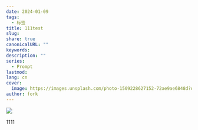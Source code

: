 ```yaml
---
date: 2024-01-09
tags:
  - 标签
title: 111test
slug: 
share: true
canonicalURL: ""
keywords: 
description: ""
series:
  - Prompt
lastmod: 
lang: cn
cover:
  image: https://images.unsplash.com/photo-1509228627152-72ae9ae6848d?q=80&w=1000&auto=format&fit=crop&ixlib=rb-4.0.3&ixid=M3wxMjA3fDB8MHxwaG90by1wYWdlfHx8fGVufDB8fHx8fA%3D%3D
author: fork
---
```

  


![](/images/5e2c1892175d010a1f39bd9e6995a190.webp)

 
 1111


